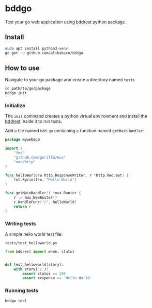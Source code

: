 # bddgo

Test your go web application using
[bddrest](https://github.com/pylover/bddrest) python package.


## Install

```bash
sudo apt install python3-venv
go get -U github.com/alibabaco/bddgo
```


## How to use

Navigate to your go package and create a directory named `tests`
```bash
cd path/to/go/package
bddgo init
```

### Initialize

The `init` command creates a python virtual environment and install the 
[bddrest](https://github.com/pylover/bddrest) inside it to run tests.


Add a file named `bdd.go` containing a function named `getMainHandler`:

```go
package mywebapp

import (
	"fmt"
	"github.com/gorilla/mux"
	"net/http"
)

func helloWorld(w http.ResponseWriter, r *http.Request) {
	fmt.Fprintf(w, "Hello World")
}

func getMainHandler() *mux.Router {
	r := mux.NewRouter()
	r.HandleFunc("/", helloWorld)
	return r
}
```

### Writing tests

A simple hello world test file: 

`tests/test_helloworld.py`

```python
from bddrest import when, status


def test_helloworld(story):
    with story('/'):
        assert status == 200
        assert response == 'Hello World'

```

### Running tests

```bash
bddgo test
```
